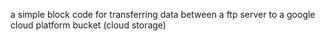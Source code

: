 a simple block code for transferring data between a ftp server to a google cloud platform bucket (cloud storage)